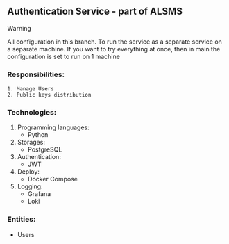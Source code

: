 Authentication Service - part of ALSMS
-----
> [!WARNING]
> All configuration in this branch.
> To run the service as a separate 
> service on a separate machine.
> If you want to try everything at
> once, then in main the configuration
> is set to run on 1 machine

### Responsibilities:
    1. Manage Users
    2. Public keys distribution

### Technologies:
 1. Programming languages:
    - Python
 2. Storages:
    - PostgreSQL
 3. Authentication: 
    - JWT
 4. Deploy:
    - Docker Compose
 5. Logging:
    - Grafana
    - Loki

### Entities:
 - Users

